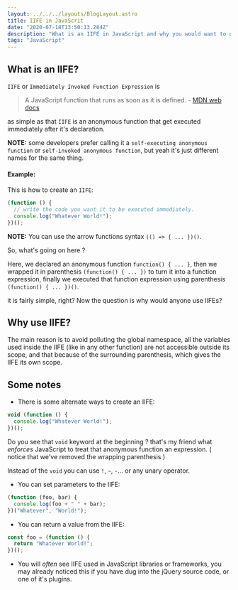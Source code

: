 ```yaml
---
layout: ../../../layouts/BlogLayout.astro
title: IIFE in JavaScrit
date: "2020-07-18T13:50:13.284Z"
description: "What is an IIFE in JavaScript and why you would want to use it?"
tags: "JavaScript"
---
```


## What is an IIFE?

`IIFE` or `Immediately Invoked Function Expression` is

> A JavaScript function that runs as soon as it is defined. - [MDN web docs](https://developer.mozilla.org/en-US/docs/Glossary/IIFE)

as simple as that `IIFE` is an anonymous function that get executed immediately after it's declaration.

**NOTE:** some developers prefer calling it a `self-executing anonymous function` or `self-invoked anonymous function`, but yeah it's just different names for the same thing.

#### Example:

This is how to create an `IIFE`:

```javascript
(function () {
  // write the code you want it to be executed immediately.
  console.log("Whatever World!");
})();
```

**NOTE:** You can use the arrow functions syntax `(() => { ... })()`.

So, what's going on here ?

Here, we declared an anonymous function `function() { ... }`, then we wrapped it in parenthesis `(function() { ... })` to turn it into a function expression, finally we executed that function expression using parenthesis `(function() { ... })()`.

it is fairly simple, right? Now the question is why would anyone use IIFEs?

## Why use IIFE?

The main reason is to avoid polluting the global namespace, all the variables used inside the IIFE (like in any other function) are not accessible outside its scope, and that because of the surrounding parenthesis, which gives the IIFE its own scope.

## Some notes

- There is some alternate ways to create an IIFE:

```javascript
void (function () {
  console.log("Whatever World!");
})();
```

Do you see that `void` keyword at the beginning ? that's my friend what _enforces_ JavaScript to treat that anonymous function an expression. ( notice that we've removed the wrapping parenthesis )

Instead of the `void` you can use `!`, `~`, `-`... or any unary operator.

- You can set parameters to the IIFE:

```javascript
(function (foo, bar) {
  console.log(foo + " " + bar);
})("Whatever", "World!");
```

- You can return a value from the IIFE:

```javascript
const foo = (function () {
  return "Whatever World!";
})();
```

- You will _often_ see IIFE used in JavaScript libraries or frameworks, you may already noticed this if you have dug into the jQuery source code, or one of it's plugins.
